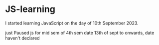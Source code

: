 # JS-learning
I started learning JavaScript on the day of 10th September 2023. 

just Paused js for mid sem of 4th sem date 13th of sept to onwards, date haven't declared 